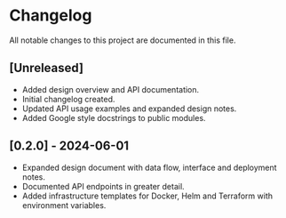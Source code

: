 # Changelog

All notable changes to this project are documented in this file.

## [Unreleased]
- Added design overview and API documentation.
- Initial changelog created.
- Updated API usage examples and expanded design notes.
- Added Google style docstrings to public modules.

## [0.2.0] - 2024-06-01
- Expanded design document with data flow, interface and deployment notes.
- Documented API endpoints in greater detail.
- Added infrastructure templates for Docker, Helm and Terraform with environment variables.
